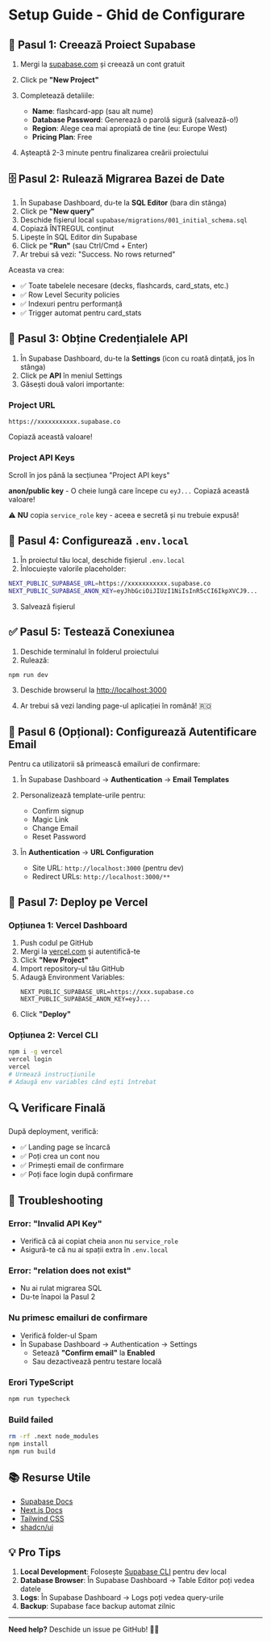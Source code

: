 # Setup Guide - Ghid de Configurare

## 🎯 Pasul 1: Creează Proiect Supabase

1. Mergi la [supabase.com](https://supabase.com) și creează un cont gratuit
2. Click pe **"New Project"**
3. Completează detaliile:
   - **Name**: flashcard-app (sau alt nume)
   - **Database Password**: Generează o parolă sigură (salvează-o!)
   - **Region**: Alege cea mai apropiată de tine (eu: Europe West)
   - **Pricing Plan**: Free

4. Așteaptă 2-3 minute pentru finalizarea creării proiectului

## 🗄️ Pasul 2: Rulează Migrarea Bazei de Date

1. În Supabase Dashboard, du-te la **SQL Editor** (bara din stânga)
2. Click pe **"New query"**
3. Deschide fișierul local `supabase/migrations/001_initial_schema.sql`
4. Copiază ÎNTREGUL conținut
5. Lipește în SQL Editor din Supabase
6. Click pe **"Run"** (sau Ctrl/Cmd + Enter)
7. Ar trebui să vezi: "Success. No rows returned"

Aceasta va crea:
- ✅ Toate tabelele necesare (decks, flashcards, card_stats, etc.)
- ✅ Row Level Security policies
- ✅ Indexuri pentru performanță
- ✅ Trigger automat pentru card_stats

## 🔑 Pasul 3: Obține Credențialele API

1. În Supabase Dashboard, du-te la **Settings** (icon cu roată dințată, jos în stânga)
2. Click pe **API** în meniul Settings
3. Găsești două valori importante:

### Project URL
```
https://xxxxxxxxxxx.supabase.co
```
Copiază această valoare!

### Project API Keys
Scroll în jos până la secțiunea "Project API keys"

**anon/public key** - O cheie lungă care începe cu `eyJ...`
Copiază această valoare!

⚠️ **NU** copia `service_role` key - aceea e secretă și nu trebuie expusă!

## 📝 Pasul 4: Configurează `.env.local`

1. În proiectul tău local, deschide fișierul `.env.local`
2. Înlocuiește valorile placeholder:

```bash
NEXT_PUBLIC_SUPABASE_URL=https://xxxxxxxxxxx.supabase.co
NEXT_PUBLIC_SUPABASE_ANON_KEY=eyJhbGciOiJIUzI1NiIsInR5cCI6IkpXVCJ9...
```

3. Salvează fișierul

## ✅ Pasul 5: Testează Conexiunea

1. Deschide terminalul în folderul proiectului
2. Rulează:
```bash
npm run dev
```

3. Deschide browserul la [http://localhost:3000](http://localhost:3000)

4. Ar trebui să vezi landing page-ul aplicației în română! 🇷🇴

## 🎨 Pasul 6 (Opțional): Configurează Autentificare Email

Pentru ca utilizatorii să primească emailuri de confirmare:

1. În Supabase Dashboard → **Authentication** → **Email Templates**
2. Personalizează template-urile pentru:
   - Confirm signup
   - Magic Link
   - Change Email
   - Reset Password

3. În **Authentication** → **URL Configuration**
   - Site URL: `http://localhost:3000` (pentru dev)
   - Redirect URLs: `http://localhost:3000/**`

## 🚀 Pasul 7: Deploy pe Vercel

### Opțiunea 1: Vercel Dashboard
1. Push codul pe GitHub
2. Mergi la [vercel.com](https://vercel.com) și autentifică-te
3. Click **"New Project"**
4. Import repository-ul tău GitHub
5. Adaugă Environment Variables:
   ```
   NEXT_PUBLIC_SUPABASE_URL=https://xxx.supabase.co
   NEXT_PUBLIC_SUPABASE_ANON_KEY=eyJ...
   ```
6. Click **"Deploy"**

### Opțiunea 2: Vercel CLI
```bash
npm i -g vercel
vercel login
vercel
# Urmează instrucțiunile
# Adaugă env variables când ești întrebat
```

## 🔍 Verificare Finală

După deployment, verifică:
- ✅ Landing page se încarcă
- ✅ Poți crea un cont nou
- ✅ Primești email de confirmare
- ✅ Poți face login după confirmare

## 🐛 Troubleshooting

### Error: "Invalid API Key"
- Verifică că ai copiat cheia `anon` nu `service_role`
- Asigură-te că nu ai spații extra în `.env.local`

### Error: "relation does not exist"
- Nu ai rulat migrarea SQL
- Du-te înapoi la Pasul 2

### Nu primesc emailuri de confirmare
- Verifică folder-ul Spam
- În Supabase Dashboard → Authentication → Settings
  - Setează **"Confirm email"** la **Enabled**
  - Sau dezactivează pentru testare locală

### Erori TypeScript
```bash
npm run typecheck
```

### Build failed
```bash
rm -rf .next node_modules
npm install
npm run build
```

## 📚 Resurse Utile

- [Supabase Docs](https://supabase.com/docs)
- [Next.js Docs](https://nextjs.org/docs)
- [Tailwind CSS](https://tailwindcss.com/docs)
- [shadcn/ui](https://ui.shadcn.com)

## 💡 Pro Tips

1. **Local Development**: Folosește [Supabase CLI](https://supabase.com/docs/guides/cli) pentru dev local
2. **Database Browser**: În Supabase Dashboard → Table Editor poți vedea datele
3. **Logs**: În Supabase Dashboard → Logs poți vedea query-urile
4. **Backup**: Supabase face backup automat zilnic

---

**Need help?** Deschide un issue pe GitHub! 🙋‍♂️
